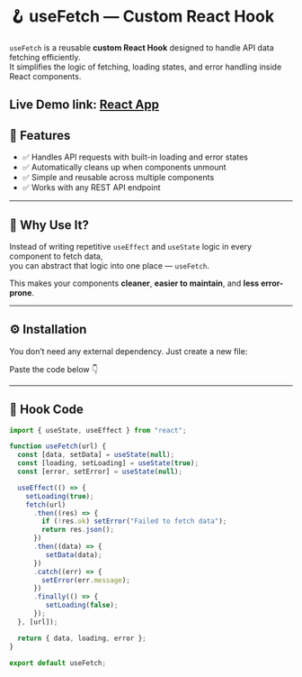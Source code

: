 # 🪝 useFetch — Custom React Hook

`useFetch` is a reusable **custom React Hook** designed to handle API data fetching efficiently.  
It simplifies the logic of fetching, loading states, and error handling inside React components.

Live Demo link: [React App](https://velvety-platypus-38ae08.netlify.app/)
---

## 🚀 Features
- ✅ Handles API requests with built-in loading and error states  
- ✅ Automatically cleans up when components unmount  
- ✅ Simple and reusable across multiple components  
- ✅ Works with any REST API endpoint  

---

## 🧠 Why Use It?

Instead of writing repetitive `useEffect` and `useState` logic in every component to fetch data,  
you can abstract that logic into one place — `useFetch`.

This makes your components **cleaner**, **easier to maintain**, and **less error-prone**.

---

## ⚙️ Installation

You don’t need any external dependency. Just create a new file:


Paste the code below 👇

---

## 🧩 Hook Code

```javascript
import { useState, useEffect } from "react";

function useFetch(url) {
  const [data, setData] = useState(null);
  const [loading, setLoading] = useState(true);
  const [error, setError] = useState(null);

  useEffect(() => {
    setLoading(true);
    fetch(url)
      .then((res) => {
        if (!res.ok) setError("Failed to fetch data");
        return res.json();
      })
      .then((data) => {
         setData(data);
      })
      .catch((err) => {
        setError(err.message);
      })
      .finally(() => {
         setLoading(false);
      });
  }, [url]);

  return { data, loading, error };
}

export default useFetch;
